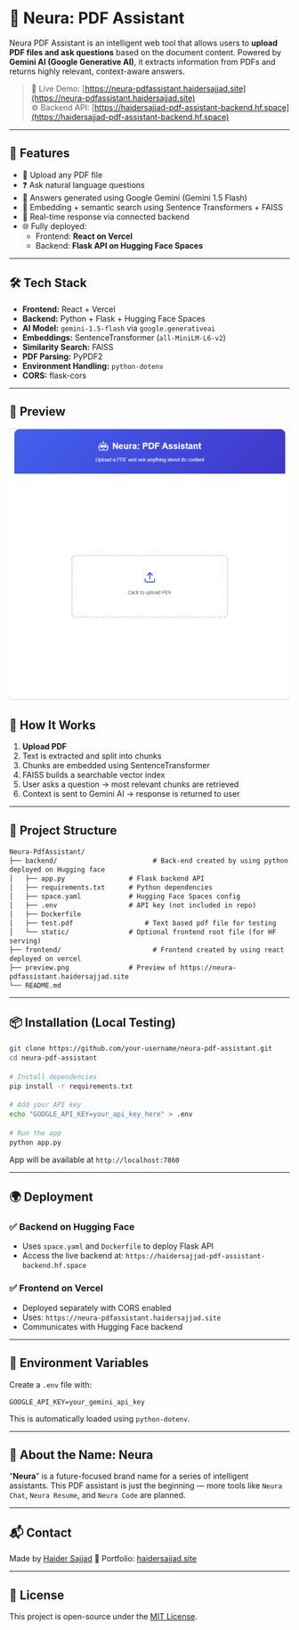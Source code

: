 # 🧠 Neura: PDF Assistant

Neura PDF Assistant is an intelligent web tool that allows users to **upload PDF files and ask questions** based on the document content. Powered by **Gemini AI (Google Generative AI)**, it extracts information from PDFs and returns highly relevant, context-aware answers.

> 🔗 Live Demo: [https://neura-pdfassistant.haidersajjad.site](https://neura-pdfassistant.haidersajjad.site)  
> ⚙️ Backend API: [https://haidersajjad-pdf-assistant-backend.hf.space](https://haidersajjad-pdf-assistant-backend.hf.space)

---

## 🚀 Features

- 📄 Upload any PDF file
- ❓ Ask natural language questions
- 🤖 Answers generated using Google Gemini (Gemini 1.5 Flash)
- 🧠 Embedding + semantic search using Sentence Transformers + FAISS
- 🔁 Real-time response via connected backend
- 🌐 Fully deployed:
  - Frontend: **React on Vercel**
  - Backend: **Flask API on Hugging Face Spaces**

---

## 🛠 Tech Stack

- **Frontend:** React + Vercel
- **Backend:** Python + Flask + Hugging Face Spaces
- **AI Model:** `gemini-1.5-flash` via `google.generativeai`
- **Embeddings:** SentenceTransformer (`all-MiniLM-L6-v2`)
- **Similarity Search:** FAISS
- **PDF Parsing:** PyPDF2
- **Environment Handling:** `python-dotenv`
- **CORS:** flask-cors

---

## 📸 Preview

![Neura PDF Assistant Screenshot](preview.png)

## 🧪 How It Works

1. **Upload PDF**
2. Text is extracted and split into chunks
3. Chunks are embedded using SentenceTransformer
4. FAISS builds a searchable vector index
5. User asks a question → most relevant chunks are retrieved
6. Context is sent to Gemini AI → response is returned to user

---

## 📂 Project Structure

```
Neura-PdfAssistant/
├── backend/			            # Back-end created by using python deployed on Hugging face
│   ├── app.py                # Flask backend API
│   ├── requirements.txt      # Python dependencies
│   ├── space.yaml            # Hugging Face Spaces config
│   ├── .env                  # API key (not included in repo)
│   ├── Dockerfile
│   ├── test.pdf		          # Text based pdf file for testing
│   └── static/               # Optional frontend root file (for HF serving)
├── frontend/			            # Frontend created by using react deployed on vercel
├── preview.png               # Preview of https://neura-pdfassistant.haidersajjad.site
└── README.md

````

---

## 📦 Installation (Local Testing)

```bash
git clone https://github.com/your-username/neura-pdf-assistant.git
cd neura-pdf-assistant

# Install dependencies
pip install -r requirements.txt

# Add your API key
echo "GOOGLE_API_KEY=your_api_key_here" > .env

# Run the app
python app.py
````

App will be available at `http://localhost:7860`

---

## 🌍 Deployment

### ✅ Backend on Hugging Face

* Uses `space.yaml` and `Dockerfile` to deploy Flask API
* Access the live backend at:
  `https://haidersajjad-pdf-assistant-backend.hf.space`

### ✅ Frontend on Vercel

* Deployed separately with CORS enabled
* Uses: `https://neura-pdfassistant.haidersajjad.site`
* Communicates with Hugging Face backend

---

## 🔐 Environment Variables

Create a `.env` file with:

```
GOOGLE_API_KEY=your_gemini_api_key
```

This is automatically loaded using `python-dotenv`.

---

## 🧠 About the Name: Neura

“**Neura**” is a future-focused brand name for a series of intelligent assistants. This PDF assistant is just the beginning — more tools like `Neura Chat`, `Neura Resume`, and `Neura Code` are planned.

---

## 📬 Contact

Made by [Haider Sajjad](https://haidersajjad.site)
🔗 Portfolio: [haidersajjad.site](https://haidersajjad.site)

---

## 📜 License

This project is open-source under the [MIT License](LICENSE).

```
